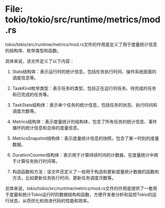 # File: tokio/tokio/src/runtime/metrics/mod.rs

tokio/tokio/src/runtime/metrics/mod.rs文件的作用是定义了用于度量统计信息的结构体、枚举类型和函数。

具体来说，该文件定义了以下内容：

1. Stats结构体：表示运行时的统计信息，包括任务执行时间、操作系统层面的调度信息等。

2. TaskKind枚举类型：表示任务的类型，包括正在运行的任务、待完成的任务和已完成的任务等。

3. TaskStats结构体：表示单个任务的统计信息，包括任务的状态、执行时间和调度次数等。

4. Metrics结构体：表示度量统计的结构体，包含了所有任务的统计信息、事件循环的统计信息和总体的度量信息。

5. MetricsSnapshot结构体：表示度量统计信息的快照，包含了某一时刻的度量数据。

6. DurationCounter结构体：表示用于计算持续时间的计数器，在度量统计中用于计算任务执行时间等。

7. 构造函数和方法：该文件还定义了一些用于构造和更新度量统计数据的函数和方法，比如更新任务执行时间、更新任务调度次数等。

总体来说，tokio/tokio/src/runtime/metrics/mod.rs文件的作用是提供了一套用于度量和统计Tokio运行时的数据结构和函数，方便开发者分析和监控Tokio的运行状态，从而优化和改进代码的性能和效率。

